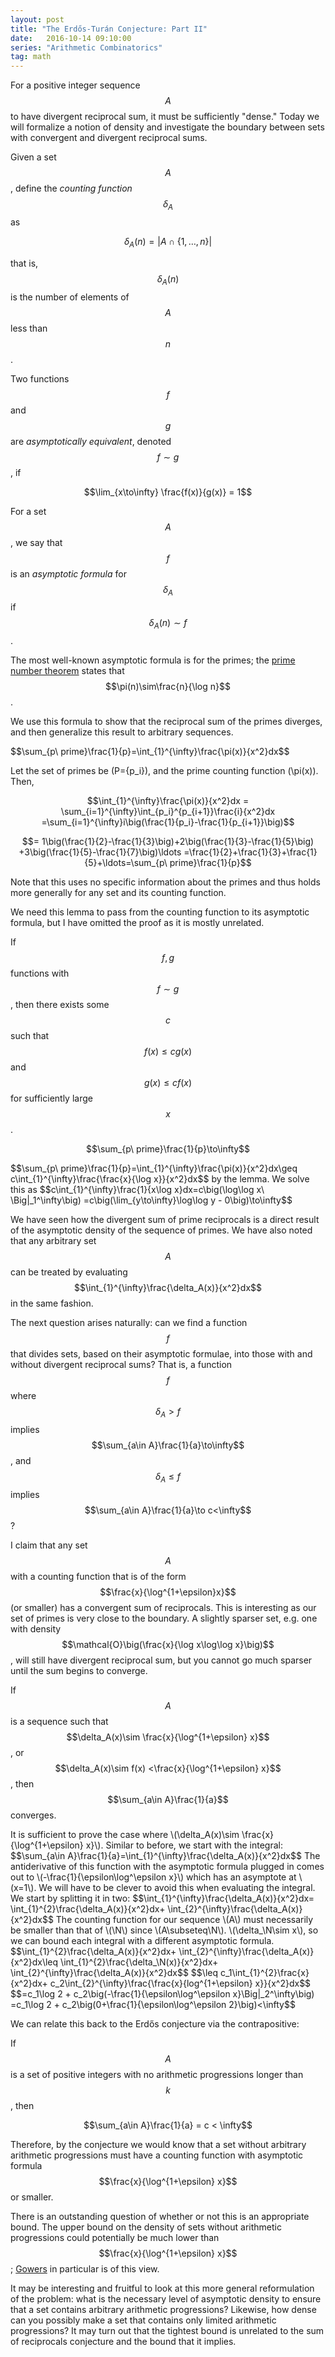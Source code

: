 ```yaml
---
layout: post
title: "The Erdős-Turán Conjecture: Part II"
date:   2016-10-14 09:10:00
series: "Arithmetic Combinatorics"
tag: math
---
```


For a positive integer sequence $$A$$ to have divergent reciprocal sum, it must be sufficiently "dense."
Today we will formalize a notion of density and investigate the boundary between sets with convergent and divergent reciprocal sums.

<span class='definition'>Given a set $$A$$, define the _counting function_ $$\delta_A$$ as</span>

$$\delta_A(n) = |A\cap\{1,\ldots,n\}|$$

that is, $$\delta_A(n)$$ is the number of elements of $$A$$ less than $$n$$.

<span class='definition'>Two functions $$f$$ and $$g$$ are _asymptotically equivalent_, denoted $$f\sim g$$, if</span>

$$\lim_{x\to\infty} \frac{f(x)}{g(x)} = 1$$

<span class='definition'>For a set $$A$$, we say that $$f$$ is an _asymptotic formula_ for $$\delta_A$$ if
$$\delta_A(n)\sim f$$.</span>

The most well-known asymptotic formula is for the primes;
the [prime number theorem](https://en.wikipedia.org/wiki/Prime_number_theorem)
states that $$\pi(n)\sim\frac{n}{\log n}$$.

We use this formula to show that the reciprocal sum of the primes diverges, and then generalize this result to arbitrary sequences.

<div class='lemma'>$$\sum_{p\ prime}\frac{1}{p}=\int_{1}^{\infty}\frac{\pi(x)}{x^2}dx$$</div>

<div class='proof'>

Let the set of primes be \(P=\{p_i\}\), and the prime counting function \(\pi(x)\).
Then,

$$\int_{1}^{\infty}\frac{\pi(x)}{x^2}dx = \sum_{i=1}^{\infty}\int_{p_i}^{p_{i+1}}\frac{i}{x^2}dx
=\sum_{i=1}^{\infty}i\big(\frac{1}{p_i}-\frac{1}{p_{i+1}}\big)$$

$$= 1\big(\frac{1}{2}-\frac{1}{3}\big)+2\big(\frac{1}{3}-\frac{1}{5}\big)
+3\big(\frac{1}{5}-\frac{1}{7}\big)\ldots
=\frac{1}{2}+\frac{1}{3}+\frac{1}{5}+\ldots=\sum_{p\ prime}\frac{1}{p}$$

</div>

Note that this uses no specific information about the primes and thus holds more generally for any set and its counting function.

We need this lemma to pass from the counting function to its asymptotic formula, but I have omitted the proof as it is mostly unrelated.

<span class='lemma'>If $$f, g$$ functions with $$f\sim g$$, then there exists some $$c$$ such that $$f(x)\leq cg(x)$$ and $$g(x)\leq cf(x)$$ for sufficiently large $$x$$.</span>

<span class='theorem'>$$\sum_{p\ prime}\frac{1}{p}\to\infty$$</span>

<div class='proof'>
$$\sum_{p\ prime}\frac{1}{p}=\int_{1}^{\infty}\frac{\pi(x)}{x^2}dx\geq c\int_{1}^{\infty}\frac{\frac{x}{\log x}}{x^2}dx$$ by the lemma.
We solve this as
$$c\int_{1}^{\infty}\frac{1}{x\log x}dx=c\big(\log\log x\ \Big|_1^\infty\big)
=c\big(\lim_{y\to\infty}\log\log y - 0\big)\to\infty$$
</div>

We have seen how the divergent sum of prime reciprocals is a direct result of the asymptotic density of the sequence of primes.
We have also noted that any arbitrary set $$A$$ can be treated by evaluating $$\int_{1}^{\infty}\frac{\delta_A(x)}{x^2}dx$$ in the same fashion.

The next question arises naturally:
can we find a function $$f$$ that divides sets, based on their asymptotic formulae, into those with and without divergent reciprocal sums?
That is, a function $$f$$ where $$\delta_A > f$$ implies $$\sum_{a\in A}\frac{1}{a}\to\infty$$, and $$\delta_A \leq f$$ implies $$\sum_{a\in A}\frac{1}{a}\to c<\infty$$?

I claim that any set $$A$$ with a counting function that is of the form $$\frac{x}{\log^{1+\epsilon}x}$$ (or smaller) has a convergent sum of reciprocals.
This is interesting as our set of primes is very close to the boundary.
A slightly sparser set, e.g. one with density $$\mathcal{O}\big(\frac{x}{\log x\log\log x}\big)$$, will still have divergent reciprocal sum, but you cannot go much sparser until the sum begins to converge.

<span class='theorem'>If $$A$$ is a sequence such that $$\delta_A(x)\sim \frac{x}{\log^{1+\epsilon} x}$$, or $$\delta_A(x)\sim f(x) <\frac{x}{\log^{1+\epsilon} x}$$, then $$\sum_{a\in A}\frac{1}{a}$$ converges.</span>

<div class='proof'>
It is sufficient to prove the case where \(\delta_A(x)\sim \frac{x}{\log^{1+\epsilon} x}\).
Similar to before, we start with the integral:
$$\sum_{a\in A}\frac{1}{a}=\int_{1}^{\infty}\frac{\delta_A(x)}{x^2}dx$$
The antiderivative of this function with the asymptotic formula plugged in comes out to \(-\frac{1}{\epsilon\log^\epsilon x}\) which has an asymptote at \(x=1\).
We will have to be clever to avoid this when evaluating the integral.
We start by splitting it in two:
$$\int_{1}^{\infty}\frac{\delta_A(x)}{x^2}dx=
\int_{1}^{2}\frac{\delta_A(x)}{x^2}dx+
\int_{2}^{\infty}\frac{\delta_A(x)}{x^2}dx$$
The counting function for our sequence \(A\) must necessarily be smaller than that of \(\N\) since \(A\subseteq\N\).
\(\delta_\N\sim x\), so we can bound each integral with a different asymptotic formula.
$$\int_{1}^{2}\frac{\delta_A(x)}{x^2}dx+
\int_{2}^{\infty}\frac{\delta_A(x)}{x^2}dx\leq
\int_{1}^{2}\frac{\delta_\N(x)}{x^2}dx+
\int_{2}^{\infty}\frac{\delta_A(x)}{x^2}dx$$
$$\leq c_1\int_{1}^{2}\frac{x}{x^2}dx+
c_2\int_{2}^{\infty}\frac{\frac{x}{log^{1+\epsilon} x}}{x^2}dx$$
$$=c_1\log 2 + c_2\big(-\frac{1}{\epsilon\log^\epsilon x}\Big|_2^\infty\big)
=c_1\log 2 + c_2\big(0+\frac{1}{\epsilon\log^\epsilon 2}\big)<\infty$$
</div>

We can relate this back to the Erdős conjecture via the contrapositive:

<span class='conjecture'>If $$A$$ is a set of positive integers with no arithmetic progressions longer than $$k$$, then</span>

$$\sum_{a\in A}\frac{1}{a} = c < \infty$$

 Therefore, by the conjecture we would know that a set without arbitrary arithmetic progressions must have a counting function with asymptotic formula $$\frac{x}{\log^{1+\epsilon} x}$$ or smaller.

There is an outstanding question of whether or not this is an appropriate bound.
The upper bound on the density of sets without arithmetic progressions could potentially be much lower than $$\frac{x}{\log^{1+\epsilon} x}$$;
[Gowers](https://mathoverflow.net/questions/13230/erdos-conjecture-on-arithmetic-progressions/25404#25404) in particular is of this view.

It may be interesting and fruitful to look at this more general reformulation of the problem: what is the necessary level of asymptotic density to ensure that a set contains arbitrary arithmetic progressions?
Likewise, how dense can you possibly make a set that contains only limited arithmetic progressions?
It may turn out that the tightest bound is unrelated to the sum of reciprocals conjecture and the bound that it implies.
